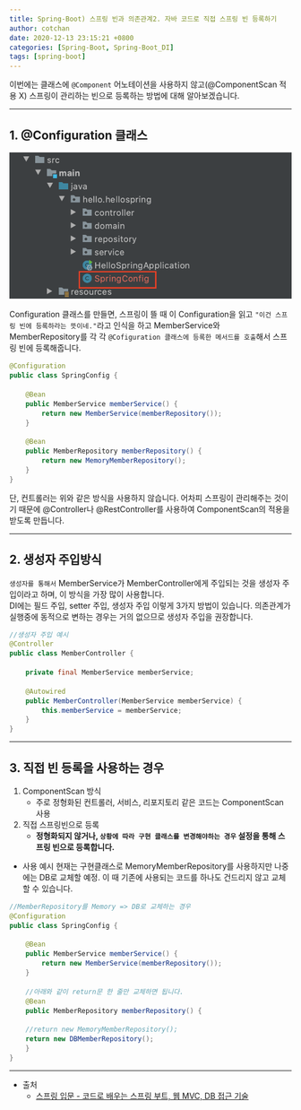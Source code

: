 ```yaml
---
title: Spring-Boot) 스프링 빈과 의존관계2. 자바 코드로 직접 스프링 빈 등록하기 
author: cotchan 
date: 2020-12-13 23:15:21 +0800 
categories: [Spring-Boot, Spring-Boot_DI]
tags: [spring-boot] 
---
```


이번에는 클래스에 `@Component` 어노테이션을 사용하지 않고(@ComponentScan 적용 X) 스프링이 관리하는 빈으로 등록하는 방법에 대해 알아보겠습니다.    

---

## 1. @Configuration 클래스

![Desktop View](/assets/img/post/spring-boot/2020-12-13-springboot-configuration-class.png)

Configuration 클래스를 만들면, 스프링이 뜰 때 이 Configuration을 읽고 `"이건 스프링 빈에 등록하라는 뜻이네."`라고 인식을 하고 MemberService와 MemberRepository를 각 각 `@Cofiguration 클래스에 등록한 메서드를 호출`해서 스프링 빈에 등록해줍니다. 

```java
@Configuration
public class SpringConfig {

    @Bean
    public MemberService memberService() {
        return new MemberService(memberRepository());
    }

    @Bean
    public MemberRepository memberRepository() {
        return new MemoryMemberRepository();
    }
}
```

단, 컨트롤러는 위와 같은 방식을 사용하지 않습니다. 어차피 스프링이 관리해주는 것이기 때문에 @Controller나 @RestController를 사용하여 ComponentScan의 적용을 받도록 만듭니다.    

---


## 2. 생성자 주입방식

`생성자를 통해서` MemberService가 MemberController에게 주입되는 것을 생성자 주입이라고 하며, 이 방식을 가장 많이 사용합니다.         
DI에는 필드 주입, setter 주입, 생성자 주입 이렇게 3가지 방법이 있습니다. 의존관계가 실행중에 동적으로 변하는 경우는 거의 없으므로 생성자 주입을 권장합니다.    

```java
//생성자 주입 예시
@Controller
public class MemberController {

    private final MemberService memberService;

    @Autowired
    public MemberController(MemberService memberService) {
        this.memberService = memberService;
    }
}
```

--- 

## 3. 직접 빈 등록을 사용하는 경우  

1. ComponentScan 방식
	+ 주로 정형화된 컨트롤러, 서비스, 리포지토리 같은 코드는 ComponentScan 사용
2. 직접 스프링빈으로 등록
	+ **정형화되지 않거나, `상황에 따라 구현 클래스를 변경해야하는 경우` 설정을 통해 스프링 빈으로 등록합니다.**


+ 사용 예시
현재는 구현클래스로 MemoryMemberRepository를 사용하지만 나중에는 DB로 교체할 예정. 이 때 기존에 사용되는 코드를 하나도 건드리지 않고 교체할 수 있습니다.

```java
//MemberRepository를 Memory => DB로 교체하는 경우
@Configuration
public class SpringConfig {

    @Bean
    public MemberService memberService() {
        return new MemberService(memberRepository());
    }

    //아래와 같이 return문 한 줄만 교체하면 됩니다.
    @Bean
    public MemberRepository memberRepository() {
        
	//return new MemoryMemberRepository();
	return new DBMemberRepository();
    }
}
```

 








---

+ 출처
	+ [스프링 입문 - 코드로 배우는 스프링 부트, 웹 MVC, DB 접근 기술](https://www.inflearn.com/course/%EC%8A%A4%ED%94%84%EB%A7%81-%EC%9E%85%EB%AC%B8-%EC%8A%A4%ED%94%84%EB%A7%81%EB%B6%80%ED%8A%B8/dashboard)
